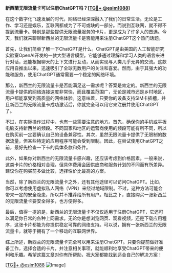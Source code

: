 **新西蘭无限流量卡可以注册ChatGPT吗？[[TG💪+ @esim1088](https://t.me/s/esim1088)]**

在这个数字化飞速发展的时代，网络已经深深融入了我们的日常生活。无论是工作、学习还是娱乐，互联网都成为了不可或缺的一部分。而说到互联网，就不得不提到流量卡。特别是那些提供无限流量服务的卡片，更是成为了许多人的首选。今天，我们就来聊聊新西兰的无限流量卡是否能用来注册ChatGPT这个热门话题。

首先，让我们简单了解一下ChatGPT是什么。ChatGPT是由美国的人工智能研究实验室OpenAI开发的一款大型语言模型。它能够通过理解和学习人类的语言来进行对话，还能根据聊天的上下文进行互动，从而实现与人类几乎无异的交流。这款应用自推出以来，迅速吸引了全球无数用户的关注和喜爱。然而，由于其强大的功能和服务，使用ChatGPT通常需要一个稳定的网络环境。

那么，新西兰的无限流量卡是否能满足这一需求呢？答案是肯定的。新西兰的无限流量卡提供的网络连接速度非常快，而且覆盖范围广，无论是城市还是乡村地区，用户都能享受到高质量的网络体验。这意味着，只要你的设备支持SIM卡插槽，并且新西兰的无限流量卡成功激活后，你就完全可以用它来注册并使用ChatGPT了。

不过，在实际操作过程中，也有一些需要注意的地方。首先，确保你的手机或平板电脑支持新西兰的频段。不同国家和地区的运营商使用的频段可能有所不同，所以在购买前一定要确认自己的设备兼容性。其次，虽然无限流量卡提供了无限制的数据流量，但某些特定的应用程序可能会受到限制。因此，在尝试使用ChatGPT之前，最好先检查一下卡的具体条款和条件。

此外，如果你对新西兰的无限流量卡感兴趣，还应该考虑到价格因素。一般来说，这类卡片的价格相对合理，但具体费用会因供应商和服务计划的不同而有所差异。建议你在购买前多做比较，选择性价比最高的方案。

当然，除了新西兰的无限流量卡之外，还有其他途径可以访问ChatGPT。比如，你可以考虑使用虚拟私人网络（VPN）来绕过地域限制。不过，这种方法可能会带来一定的安全隐患，所以并不推荐给所有用户。相比之下，直接购买一张新西兰的无限流量卡要安全得多，也方便得多。

最后，值得一提的是，新西兰的无限流量卡不仅仅适用于注册ChatGPT，它还可以满足你日常的各种上网需求。无论你是想浏览网页、观看视频，还是下载应用程序，这张卡片都能为你提供稳定可靠的网络支持。可以说，拥有一张新西兰的无限流量卡，就等于拥有了一个移动的互联网世界。

综上所述，新西兰的无限流量卡完全可以用来注册ChatGPT。只要你提前做好准备工作，选择合适的卡片，并注意相关事项，就能顺利地享受ChatGPT带来的便利和乐趣。希望这篇文章对你有所帮助，祝大家都能找到适合自己的解决方案！

[[TG💪+ @esim1088](https://t.me/s/esim1088) ![Image](https://i.postimg.cc/4NQfJmqS/Snipaste-2025-05-13-00-14-12.png)]